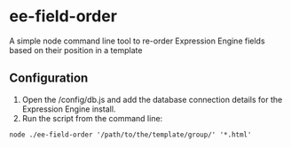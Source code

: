 ee-field-order
==============

A simple node command line tool to re-order Expression Engine fields based on their position in a template

## Configuration

1. Open the /config/db.js and add the database connection details for the Expression Engine install.
2. Run the script from the command line: 

```node ./ee-field-order '/path/to/the/template/group/' '*.html'```
